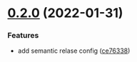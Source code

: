 # [0.2.0](https://github.com/releaseband/prettier-config/compare/v0.1.2...v0.2.0) (2022-01-31)


### Features

* add semantic relase config ([ce76338](https://github.com/releaseband/prettier-config/commit/ce76338ce9c25ee2842eae1475746a148cd5eb2b))
